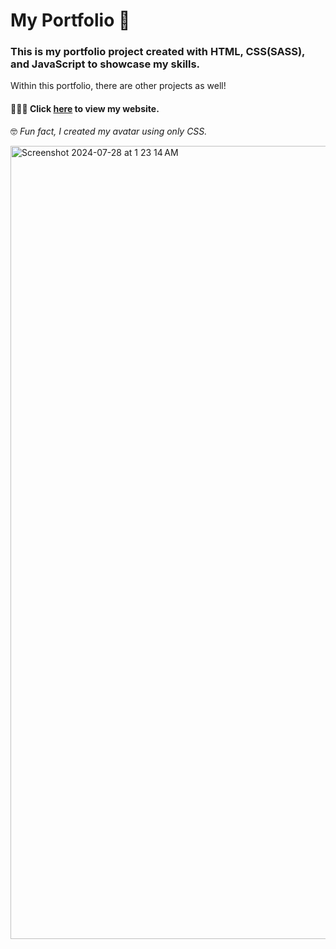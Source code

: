# My Portfolio 💼


### This is my portfolio project created with HTML, CSS(SASS), and JavaScript to showcase my skills. 
Within this portfolio, there are other projects as well!  

#### 👩🏻‍💻 Click [here](https://jolenatruong.com/) to view my website. 

🤓 *Fun fact, I created my avatar using only CSS.*


<img width="1269" alt="Screenshot 2024-07-28 at 1 23 14 AM" src="https://github.com/user-attachments/assets/ea9b0975-8914-482e-931f-3b47f184b1dc">

